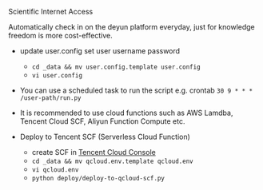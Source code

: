 Scientific Internet Access

Automatically check in on the deyun platform everyday, just for knowledge freedom is more cost-effective.

- update user.config set user username password
  - `cd _data && mv user.config.template user.config`
  - `vi user.config`

- You can use a scheduled task to run the script
  e.g.
  crontab
  `30 9 * * * /user-path/run.py`

- It is recommended to use cloud functions such as AWS Lamdba, Tencent Cloud SCF, Aliyun Function Compute etc.

- Deploy to Tencent SCF (Serverless Cloud Function)
    - create SCF in [Tencent Cloud Console](https://console.cloud.tencent.com/scf/index?rid=1)
    - `cd _data && mv qcloud.env.template qcloud.env`
    - `vi qcloud.env`
    - `python deploy/deploy-to-qcloud-scf.py`
